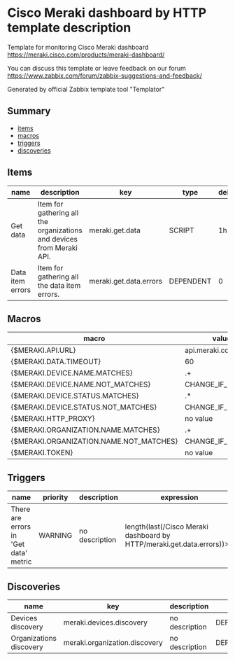 # Cisco Meraki dashboard by HTTP template description

Template for monitoring Cisco Meraki dashboard https://meraki.cisco.com/products/meraki-dashboard/

You can discuss this template or leave feedback on our forum https://www.zabbix.com/forum/zabbix-suggestions-and-feedback/

Generated by official Zabbix template tool "Templator"

## Summary
* [items](#items)
* [macros](#macros)
* [triggers](#triggers)
* [discoveries](#discoveries)

<a name="items"></a>

## Items
| name | description | key | type | delay |
| ------------- |------------- |------------- |------------- |------------- |
| Get data | Item for gathering all the organizations and devices from Meraki API. | meraki.get.data | SCRIPT | 1h |
| Data item errors | Item for gathering all the data item errors. | meraki.get.data.errors | DEPENDENT | 0 |


<a name="macros"></a>

## Macros
| macro | value |
| ------------- |------------- |
| {$MERAKI.API.URL} | api.meraki.com/api/v1 |
| {$MERAKI.DATA.TIMEOUT} | 60 |
| {$MERAKI.DEVICE.NAME.MATCHES} | .+ |
| {$MERAKI.DEVICE.NAME.NOT_MATCHES} | CHANGE_IF_NEEDED |
| {$MERAKI.DEVICE.STATUS.MATCHES} | .* |
| {$MERAKI.DEVICE.STATUS.NOT_MATCHES} | CHANGE_IF_NEEDED |
| {$MERAKI.HTTP_PROXY} | no value |
| {$MERAKI.ORGANIZATION.NAME.MATCHES} | .+ |
| {$MERAKI.ORGANIZATION.NAME.NOT_MATCHES} | CHANGE_IF_NEEDED |
| {$MERAKI.TOKEN} | no value |


<a name="triggers"></a>

## Triggers
| name | priority | description | expression | tags | url |
| ------------- |------------- |------------- |------------- |------------- |------------- |
| There are errors in 'Get data' metric | WARNING | no description | length(last(/Cisco Meraki dashboard by HTTP/meraki.get.data.errors))>0 | [{"tag": "scope", "value": "availability"}] | no url |


<a name="discoveries"></a>

## Discoveries
| name | key | description | type | lifetime | delay |
| ------------- |------------- |------------- |------------- |------------- |------------- |
| Devices discovery | meraki.devices.discovery | no description | DEPENDENT | no lifetime | 0 |
| Organizations discovery | meraki.organization.discovery | no description | DEPENDENT | no lifetime | 0 |

